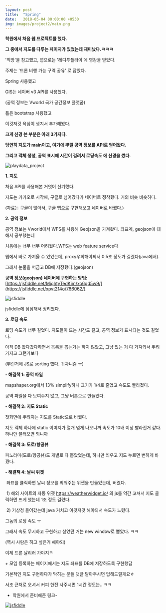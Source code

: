 ```yaml
---
layout: post
title:  "Spring"
date:   2018-05-04 00:00:00 +0530
img: images/project2/main.png
---
```




**학원에서 처음 웹 프로젝트를 했다.**

**그 중에서 지도를 다루는 페이지가 있었는데 재미났다.ㅋㅋㅋ**



'직방'을 참고했고, 앱으로는 '레디투플라이'에 영감을 받았다.

주제는 '드론 비행 가능 구역 공유' 로 잡았다.



Spring 사용했고

GIS는 네이버 v3 API를 사용했다.

(공역 정보는 Vworld 국가 공간정보 플랫폼)



틀은 bootstrap 사용했고



이것저것 욕심이 생겨서 추가해봤다.



**크게 신경 쓴 부분은 아래 3가지다.**

**당연히 지도가 main이고, 여기에 뿌릴 공역 정보를 API로 얻어왔다.**

**그리고 객체 생성, 공역 표시에 시간이 걸려서 로딩속도 에 신경을 썼다.**

![playdata_project]({{site.baseurl}}/images/project2/drone_picnic.gif)



**1. 지도**

처음 API를 사용해본 거엿어 신기했다.

지도는 카카오로 시작해, 구글로 넘어갔다가 네이버로 정착했다. 거의 비슷 비슷하다.

(자료는 구글이 많아서, 구글 맵으로 구현해보고 네이버로 바꿨다.)



**2. 공역 정보**

공역 정보는 Vworld에서 WFS를 사용해 Geojson을 가져왔다. 좌표계, geojson에 대해서 공부했는데

처음에는 너무 너무 어려웠다.WFS는 web feature service다

웹에서 바로 가져올 수 있었는데, proxy우회해야되서 0.5초 정도가 걸렸다(java에서).

그래서 눈물을 머금고 DB에 저장했다.(geojson)

**공역 정보(geojson) 네이버에 구현하는 방법:** [https://jsfiddle.net/MightyTedKim/xo6gd5w9/](https://jsfiddle.net/xpvt214o/786062/)

![jsfiddle]({{site.baseurl}}/images/project2/drone_picnic_map_jsfiddle.PNG)





jsfiddle에 심심해서 정리했다.



**3. 로딩 속도**

로딩 속도가 너무 길었다. 지도들이 뜨는 시간도 길고, 공역 정보가 표시되는 것도 길었다.

아직 DB 왔다갔다하면서 목록을 뽑는거는 하지 않았고, 그냥 있는 거 다 가져와서 뿌려가지고 그런가보다

(뿌린거에 JS로 sorting 했다. 귀차니즘 ㅜ)

**- 해결책 1: 공역 파일**

mapshaper.org에서 13% simplify하니 크기가 1/4로 줄었고 속도도 빨라졌다.

공역 파일을 다 보여주지 않고, 그냥 버튼으로 만들었다.

**- 해결책 2: 지도 Static**

첫화면에 뿌려지는 지도를 Static으로 바꿨다. 

지도 객체 하나에 static 이미지가 열개 넘개 나오니까 속도가 10배 이상 빨라진거 같다. 하나만 불러오면 되니까

**- 해결책 3: 도로/항공뷰**

파노라마(도로/항공뷰)도 개별로 다 뽑았었는데, 하나만 띄우고 지도 누르면 변하게 바꿨다.

**- 해결책 4: 날씨 위젯**

​           좌표를 클릭하면 날씨 정보를 띄워주는 위젯을 만들었는데, 버렸다.

​          1) 해외 사이트의 자동 위젯 <https://weatherwidget.io/> 의 js를 약간 고쳐서 지도 클릭하면 뜨게 했는데 1초 정도 걸렸다.

​          2) 기상청 들어갔는데 java 거치고 이것저것 해야되서 속도가 느렸다.



그놈의 로딩 속도 ㅜ 

그래서 속도 무시하고 구현하고 싶었던 거는 new window로 뽑았다. ㅋㅋ

(역시 사람은 하고 싶은거 해야되)



이제 드론 날리러 가야지ㅋ

\+ 모임 등록하는 페이지에서는 지도 좌표를 DB에 저장하도록 구현했답



기본적인 지도 구현하다가 막히는 분들 댓글 달아주시면 답해드릴게요ㅎ

서초 근처로 오셔서 커피 한잔 사주시면 1시간 정도는.. ㅋㅋ



- 학원에서 준비해준 링크-



[![jsfiddle]({{site.baseurl}}/images/project2/playdata_project.jpg)](https://playdata.io/archives/7109)





